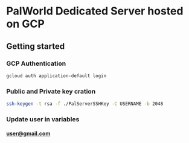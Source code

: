 # PalWorld Dedicated Server hosted on GCP

## Getting started

### GCP Authentication
```bash
gcloud auth application-default login
```

### Public and Private key cration
```bash
ssh-keygen -t rsa -f ./PalServerSSHKey -C USERNAME -b 2048
```
### Update user in variables
#### user@gmail.com



